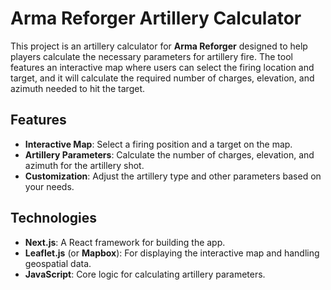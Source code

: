 # Arma Reforger Artillery Calculator

This project is an artillery calculator for **Arma Reforger** designed to help players calculate the necessary parameters for artillery fire. The tool features an interactive map where users can select the firing location and target, and it will calculate the required number of charges, elevation, and azimuth needed to hit the target.

## Features

- **Interactive Map**: Select a firing position and a target on the map.
- **Artillery Parameters**: Calculate the number of charges, elevation, and azimuth for the artillery shot.
- **Customization**: Adjust the artillery type and other parameters based on your needs.

## Technologies

- **Next.js**: A React framework for building the app.
- **Leaflet.js** (or **Mapbox**): For displaying the interactive map and handling geospatial data.
- **JavaScript**: Core logic for calculating artillery parameters.
